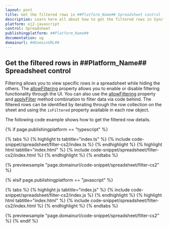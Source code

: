 ```yaml
---
layout: post
title: Get the filtered rows in ##Platform_Name## Spreadsheet control | Syncfusion
description: Learn here all about how to get the filtered rows in Syncfusion ##Platform_Name## Spreadsheet control of Syncfusion Essential JS 2 and more.
platform: ej2-javascript
control: Spreadsheet
publishingplatform: ##Platform_Name##
documentation: ug
domainurl: ##DomainURL##
---
```


## Get the filtered rows in ##Platform_Name## Spreadsheet control

Filtering allows you to view specific rows in a spreadsheet while hiding the others. The [allowFiltering](https://ej2.syncfusion.com/documentation/api/spreadsheet/#allowfiltering) property allows you to enable or disable filtering functionality through the UI. You can also use the [allowFiltering](https://ej2.syncfusion.com/documentation/api/spreadsheet/#allowfiltering) property and [applyFilter](https://ej2.syncfusion.com/documentation/api/spreadsheet/#applyfilter) method combination to filter data via code behind. The filtered rows can be identified by iterating through the row collection on the sheet and using the `isFiltered` property available in each row object.

The following code example shows how to get the filtered row details.

{% if page.publishingplatform == "typescript" %}

 {% tabs %}
{% highlight ts tabtitle="index.ts" %}
{% include code-snippet/spreadsheet/filter-cs2/index.ts %}
{% endhighlight %}
{% highlight html tabtitle="index.html" %}
{% include code-snippet/spreadsheet/filter-cs2/index.html %}
{% endhighlight %}
{% endtabs %}
        
{% previewsample "page.domainurl/code-snippet/spreadsheet/filter-cs2" %}

{% elsif page.publishingplatform == "javascript" %}

{% tabs %}
{% highlight js tabtitle="index.js" %}
{% include code-snippet/spreadsheet/filter-cs2/index.js %}
{% endhighlight %}
{% highlight html tabtitle="index.html" %}
{% include code-snippet/spreadsheet/filter-cs2/index.html %}
{% endhighlight %}
{% endtabs %}

{% previewsample "page.domainurl/code-snippet/spreadsheet/filter-cs2" %}
{% endif %}